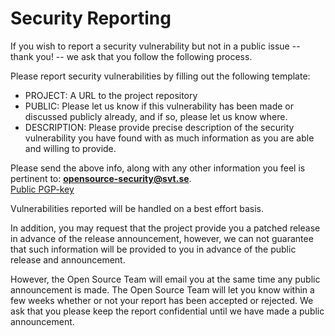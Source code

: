 # Security Reporting

If you wish to report a security vulnerability but not in a public issue -- thank you! -- we ask that you follow the following process.

Please report security vulnerabilities by filling out the following template:

- PROJECT: A URL to the project repository
- PUBLIC: Please let us know if this vulnerability has been made or discussed publicly already, and if so, please let us know where.
- DESCRIPTION: Please provide precise description of the security vulnerability you have found with as much information as you are able and willing to provide.

Please send the above info, along with any other information you feel is pertinent to: **[opensource-security@svt.se](mailto:opensource-security@svt.se)**.  
[Public PGP-key](https://raw.githubusercontent.com/svt/.github/master/docs/opensource-security-svt-se-public.pgp)


Vulnerabilities reported will be handled on a best effort basis.

In addition, you may request that the project provide you a patched release in advance of the release announcement, however, we can not guarantee that such information will be provided to you in advance of the public release and announcement. 

However, the Open Source Team will email you at the same time any public announcement is made.
The Open Source Team will let you know within a few weeks whether or not your report has been accepted or rejected. 
We ask that you please keep the report confidential until we have made a public announcement.

